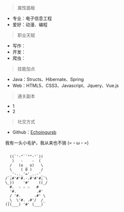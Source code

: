 > 属性面板

- 专业：电子信息工程
- 爱好：动漫、编程

> 职业天赋

- 写作：
- 开发：
- 爬虫：

> 技能加点

- Java：Structs、Hibernate、Spring
- Web：HTML5、CSS3、Javascript、Jquery、Vue.js

> 通关副本

- 1
- 2

> 社交方式

- Github：[Echoingursb](https://github.com/Echoingursb)


我有一头小毛驴，我从来也不骑 (=・ω・=)


```

  ((`'-"``""-'`)) 
   )   -    -  ( 
  /   (o _ o)   \ 
  \    ( 0 )    / 
  _'-.._'='_..-'_ 
/`;#'#'#.-.#'#'#;`\ 
\_))    '#'    ((_/ 
  #.  ☆ ☆ ☆   # 
  '#.         .#'           
  / '#.      .#' \ 
 _\  \'#. .#'/  /_ 
(((___) '#' (___) 


```
 